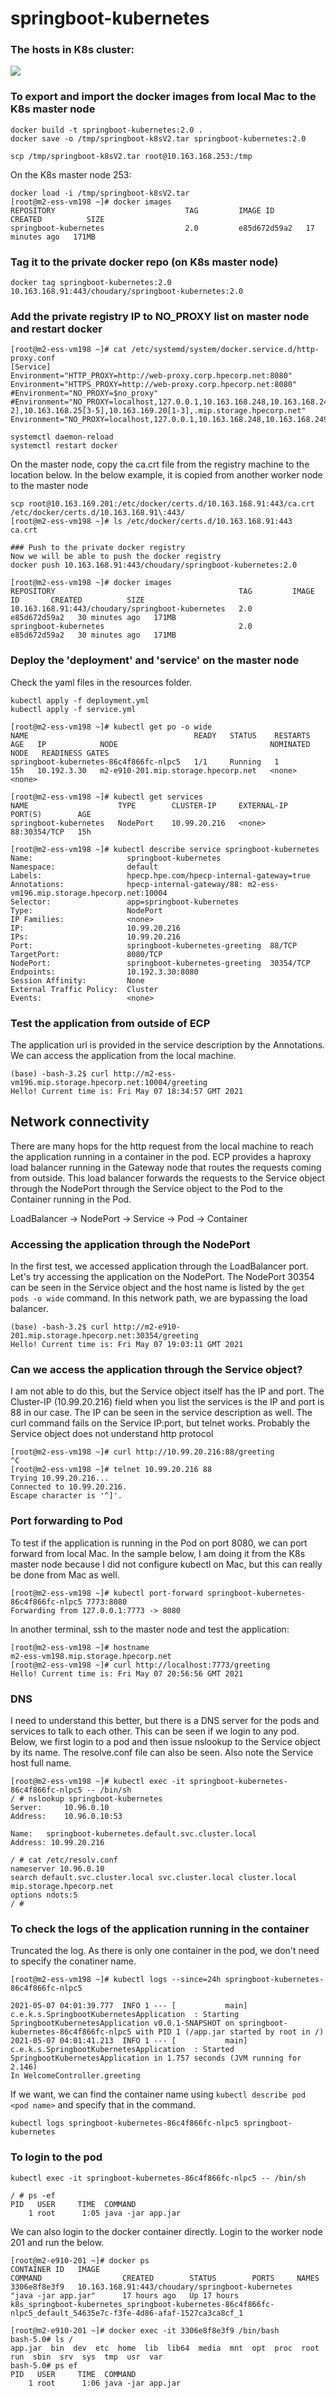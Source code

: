 # springboot-kubernetes

### The hosts in K8s cluster:

![](./screenshots/K8s_hosts.png)

### To export and import the docker images from local Mac to the K8s master node
```
docker build -t springboot-kubernetes:2.0 .
docker save -o /tmp/springboot-k8sV2.tar springboot-kubernetes:2.0

scp /tmp/springboot-k8sV2.tar root@10.163.168.253:/tmp
```
On the K8s master node 253:
```
docker load -i /tmp/springboot-k8sV2.tar
[root@m2-ess-vm198 ~]# docker images
REPOSITORY                             TAG         IMAGE ID       CREATED          SIZE
springboot-kubernetes                  2.0         e85d672d59a2   17 minutes ago   171MB
```
### Tag it to the private docker repo (on K8s master node)
```
docker tag springboot-kubernetes:2.0 10.163.168.91:443/choudary/springboot-kubernetes:2.0
```

### Add the private registry IP to NO_PROXY list on master node and restart docker
```
[root@m2-ess-vm198 ~]# cat /etc/systemd/system/docker.service.d/http-proxy.conf
[Service]
Environment="HTTP_PROXY=http://web-proxy.corp.hpecorp.net:8080"
Environment="HTTPS_PROXY=http://web-proxy.corp.hpecorp.net:8080"
#Environment="NO_PROXY=$no_proxy"
#Environment="NO_PROXY=localhost,127.0.0.1,10.163.168.248,10.163.168.249,10.163.168.250,10.163.168.25[1-2],10.163.168.25[3-5],10.163.169.20[1-3],.mip.storage.hpecorp.net"
Environment="NO_PROXY=localhost,127.0.0.1,10.163.168.248,10.163.168.249,10.163.168.250,10.163.168.251,10.163.168.252,10.163.168.253,10.163.168.254,10.163.168.255,10.163.169.201,10.163.169.202,10.163.169.203,10.163.169.204,10.163.169.205,10.163.169.206,10.163.169.207,10.163.169.208,10.163.169.209,10.163.169.210,10.163.169.211,10.163.169.212,.mip.storage.hpecorp.net,10.163.168.91"

systemctl daemon-reload
systemctl restart docker
```

On the master node, copy the ca.crt file from the registry machine to the location below. In the below example, it is copied from another worker node to the master node
```
scp root@10.163.169.201:/etc/docker/certs.d/10.163.168.91:443/ca.crt /etc/docker/certs.d/10.163.168.91\:443/
[root@m2-ess-vm198 ~]# ls /etc/docker/certs.d/10.163.168.91:443
ca.crt

### Push to the private docker registry
Now we will be able to push the docker registry
docker push 10.163.168.91:443/choudary/springboot-kubernetes:2.0

[root@m2-ess-vm198 ~]# docker images
REPOSITORY                                         TAG         IMAGE ID       CREATED          SIZE
10.163.168.91:443/choudary/springboot-kubernetes   2.0         e85d672d59a2   30 minutes ago   171MB
springboot-kubernetes                              2.0         e85d672d59a2   30 minutes ago   171MB
```

### Deploy the 'deployment' and 'service' on the master node
Check the yaml files in the resources folder. 
```
kubectl apply -f deployment.yml
kubectl apply -f service.yml

[root@m2-ess-vm198 ~]# kubectl get po -o wide
NAME                                     READY   STATUS    RESTARTS   AGE   IP            NODE                                  NOMINATED NODE   READINESS GATES
springboot-kubernetes-86c4f866fc-nlpc5   1/1     Running   1          15h   10.192.3.30   m2-e910-201.mip.storage.hpecorp.net   <none>           <none>
  
[root@m2-ess-vm198 ~]# kubectl get services
NAME                    TYPE        CLUSTER-IP     EXTERNAL-IP   PORT(S)        AGE
springboot-kubernetes   NodePort    10.99.20.216   <none>        88:30354/TCP   15h
  
[root@m2-ess-vm198 ~]# kubectl describe service springboot-kubernetes
Name:                     springboot-kubernetes
Namespace:                default
Labels:                   hpecp.hpe.com/hpecp-internal-gateway=true
Annotations:              hpecp-internal-gateway/88: m2-ess-vm196.mip.storage.hpecorp.net:10004
Selector:                 app=springboot-kubernetes
Type:                     NodePort
IP Families:              <none>
IP:                       10.99.20.216
IPs:                      10.99.20.216
Port:                     springboot-kubernetes-greeting  88/TCP
TargetPort:               8080/TCP
NodePort:                 springboot-kubernetes-greeting  30354/TCP
Endpoints:                10.192.3.30:8080
Session Affinity:         None
External Traffic Policy:  Cluster
Events:                   <none>
```

### Test the application from outside of ECP
The application url is provided in the service description by the Annotations. We can access the application from the 
local machine.
```
(base) -bash-3.2$ curl http://m2-ess-vm196.mip.storage.hpecorp.net:10004/greeting
Hello! Current time is: Fri May 07 18:34:57 GMT 2021
```

## Network connectivity
There are many hops for the http request from the local machine to reach the application running in a container in the pod.
ECP provides a haproxy load balancer running in the Gateway node that routes the requests coming from outside. 
This load balancer forwards the requests to the Service object through the NodePort through the Service object 
to the Pod to the Container running in the Pod.

LoadBalancer -> NodePort -> Service -> Pod -> Container

### Accessing the application through the NodePort
In the first test, we accessed application through the LoadBalancer port.
Let's try accessing the application on the NodePort. The NodePort 30354 can be seen in the Service object and 
the host name is listed by the `get pods -o wide` command. In this network path, we are bypassing the load balancer.
```
(base) -bash-3.2$ curl http://m2-e910-201.mip.storage.hpecorp.net:30354/greeting
Hello! Current time is: Fri May 07 19:03:11 GMT 2021
```

### Can we access the application through the Service object?
I am not able to do this, but the Service object itself has the IP and port. 
The Cluster-IP (10.99.20.216) field when you list the services is the IP and port is 88 in our case. 
The IP can be seen in the service description as well.
The curl command fails on the Service IP:port, but telnet works. Probably the Service object does not 
understand http protocol
```
[root@m2-ess-vm198 ~]# curl http://10.99.20.216:88/greeting
^C
[root@m2-ess-vm198 ~]# telnet 10.99.20.216 88
Trying 10.99.20.216...
Connected to 10.99.20.216.
Escape character is '^]'.
```
### Port forwarding to Pod 
To test if the application is running in the Pod on port 8080, we can port forward from local Mac.
In the sample below, I am doing it from the K8s master node because I did not configure kubectl on Mac, but this can 
really be done from Mac as well.
```
[root@m2-ess-vm198 ~]# kubectl port-forward springboot-kubernetes-86c4f866fc-nlpc5 7773:8080
Forwarding from 127.0.0.1:7773 -> 8080
```

In another terminal, ssh to the master node and test the application:
```
[root@m2-ess-vm198 ~]# hostname
m2-ess-vm198.mip.storage.hpecorp.net
[root@m2-ess-vm198 ~]# curl http://localhost:7773/greeting
Hello! Current time is: Fri May 07 20:56:56 GMT 2021
```

### DNS
I need to understand this better, but there is a DNS server for the pods and services to talk to each other.
This can be seen if we login to any pod. Below, we first login to a pod and then issue nslookup to the Service 
object by its name. The resolve.conf file can also be seen. Also note the Service host full name. 
```
[root@m2-ess-vm198 ~]# kubectl exec -it springboot-kubernetes-86c4f866fc-nlpc5 -- /bin/sh
/ # nslookup springboot-kubernetes
Server:		10.96.0.10
Address:	10.96.0.10:53

Name:	springboot-kubernetes.default.svc.cluster.local
Address: 10.99.20.216

/ # cat /etc/resolv.conf
nameserver 10.96.0.10
search default.svc.cluster.local svc.cluster.local cluster.local mip.storage.hpecorp.net
options ndots:5
/ #
```

### To check the logs of the application running in the container
Truncated the log. As there is only one container in the pod, we don't need to specify the conatiner name.
```
[root@m2-ess-vm198 ~]# kubectl logs --since=24h springboot-kubernetes-86c4f866fc-nlpc5

2021-05-07 04:01:39.777  INFO 1 --- [           main] c.e.k.s.SpringbootKubernetesApplication  : Starting SpringbootKubernetesApplication v0.0.1-SNAPSHOT on springboot-kubernetes-86c4f866fc-nlpc5 with PID 1 (/app.jar started by root in /)
2021-05-07 04:01:41.213  INFO 1 --- [           main] c.e.k.s.SpringbootKubernetesApplication  : Started SpringbootKubernetesApplication in 1.757 seconds (JVM running for 2.146)
In WelcomeController.greeting
```
If we want, we can find the container name using `kubectl describe pod <pod name>` and specify that in the command.
```
kubectl logs springboot-kubernetes-86c4f866fc-nlpc5 springboot-kubernetes
```

### To login to the pod
```
kubectl exec -it springboot-kubernetes-86c4f866fc-nlpc5 -- /bin/sh

/ # ps -ef
PID   USER     TIME  COMMAND
    1 root      1:05 java -jar app.jar
```
We can also login to the docker container directly. Login to the worker node 201 and run the below.
```
[root@m2-e910-201 ~]# docker ps
CONTAINER ID   IMAGE                                              COMMAND                  CREATED        STATUS        PORTS     NAMES
3306e8f8e3f9   10.163.168.91:443/choudary/springboot-kubernetes   "java -jar app.jar"      17 hours ago   Up 17 hours             k8s_springboot-kubernetes_springboot-kubernetes-86c4f866fc-nlpc5_default_54635e7c-f3fe-4d86-afaf-1527ca3ca8cf_1

[root@m2-e910-201 ~]# docker exec -it 3306e8f8e3f9 /bin/bash
bash-5.0# ls /
app.jar  bin  dev  etc	home  lib  lib64  media  mnt  opt  proc  root  run  sbin  srv  sys  tmp  usr  var
bash-5.0# ps ef
PID   USER     TIME  COMMAND
    1 root      1:06 java -jar app.jar
```
